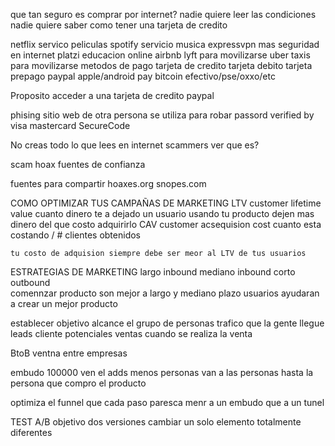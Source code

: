 
que tan seguro es comprar por internet?
nadie quiere leer las condiciones
nadie quiere saber como tener una tarjeta de credito

netflix servico peliculas
spotify servicio musica
expressvpn mas seguridad en internet 
platzi educacion online 
airbnb 
lyft para movilizarse
uber taxis para movilizarse
metodos de pago
	tarjeta de credito
	tarjeta debito
	tarjeta prepago
	paypal
	apple/android pay
	bitcoin
	efectivo/pse/oxxo/etc

Proposito acceder a una tarjeta de credito
paypal

phising 
	sitio web de otra persona 
	se utiliza para robar passord
verified by visa
mastercard SecureCode

No creas todo lo que lees en internet
scammers ver que es?

scam hoax
fuentes de confianza

fuentes para compartir
hoaxes.org
snopes.com

COMO OPTIMIZAR TUS CAMPAÑAS DE MARKETING
	LTV
		customer lifetime value
			cuanto dinero te a dejado un usuario usando tu producto 
			dejen mas dinero del que costo adquirirlo
	CAV
		customer acsequision cost
			cuanto esta costando / # clientes obtenidos

	tu costo de adquision siempre debe ser meor al LTV de tus usuarios

ESTRATEGIAS DE MARKETING
	largo
		inbound
	mediano 
		inbound
	corto
		outbound			
comennzar producto son mejor a largo y mediano plazo
usuarios ayudaran a crear un mejor producto

establecer objetivo
	alcance
		el grupo de personas
	trafico
		que la gente llegue
	leads
		cliente potenciales
	ventas
		cuando se realiza la venta

BtoB 
	ventna entre empresas

embudo
	100000 ven el adds
	menos personas van a las personas
	hasta la persona que compro el producto

optimiza el funnel 
	que cada paso paresca menr a un embudo que a un tunel

TEST A/B
	objetivo
	dos versiones
		cambiar un solo elemento
		totalmente diferentes
	 

